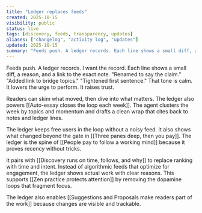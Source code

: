 ```yaml
---
title: "Ledger replaces feeds"
created: 2025-10-15
visibility: public
status: live
tags: [discovery, feeds, transparency, updates]
aliases: ["changelog", "activity log", "updates"]
updated: 2025-10-15
summary: "Feeds push. A ledger records. Each line shows a small diff, a reason, and a link to the exact note. That tone is calm. It lowers the urge to perform."
---
```


Feeds push. A ledger records. I want the record. Each line shows a small diff, a reason, and a link to the exact note. "Renamed to say the claim." "Added link to bridge topics." "Tightened first sentence." That tone is calm. It lowers the urge to perform. It raises trust.

Readers can skim what moved, then dive into what matters. The ledger also powers [[Auto-essay closes the loop each week]]. The agent clusters the week by topics and momentum and drafts a clean wrap that cites back to notes and ledger lines.

The ledger keeps free users in the loop without a noisy feed. It also shows what changed beyond the gate in [[Three panes deep, then you pay]]. The ledger is the spine of [[People pay to follow a working mind]] because it proves recency without tricks.

It pairs with [[Discovery runs on time, follows, and why]] to replace ranking with time and intent. Instead of algorithmic feeds that optimize for engagement, the ledger shows actual work with clear reasons. This supports [[Zen practice protects attention]] by removing the dopamine loops that fragment focus.

The ledger also enables [[Suggestions and Proposals make readers part of the work]] because changes are visible and trackable.
